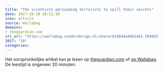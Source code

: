 ```yaml
---
title: "The scientists persuading terrorists to spill their secrets"
date: 2017-10-30 10:11:10
icon: article
source: Wallabag
domains:
- theguardian.com
src_url: "https://wallabag.sanderdorigo.nl/share/619044ad461462.59494317"
2017: "10"
categories:
---
```

Het oorspronkelijke artikel kan je lezen op [theguardian.com](https://www.theguardian.com/news/2017/oct/13/the-scientists-persuading-terrorists-to-spill-their-secrets) of [op Wallabag](https://wallabag.sanderdorigo.nl/share/619044ad461462.59494317). De leestijd is ongeveer 20 minuten.